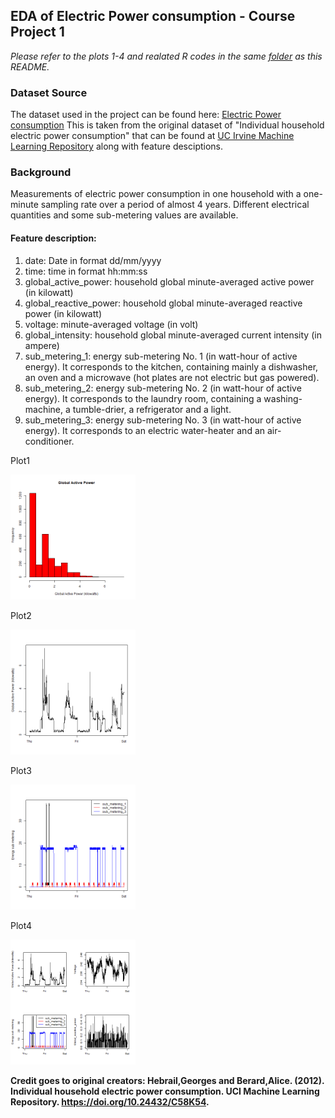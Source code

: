 ## EDA of Electric Power consumption - Course Project 1

*Please refer to the plots 1-4 and realated R codes in the same [folder](https://github.com/eranda-ihalagedara/datasciencecoursera/edit/master/4.Exploratory%20Data%20Analysis/Course%20Project%201/) as this README.*

### Dataset Source

The dataset used in the project can be found here: [Electric Power consumption](https://d396qusza40orc.cloudfront.net/exdata%2Fdata%2Fhousehold_power_consumption.zip)
This is taken from the original dataset of "Individual household electric power consumption" that can be found at [UC Irvine Machine Learning Repository](https://archive.ics.uci.edu/dataset/235/individual+household+electric+power+consumption) along with feature desciptions.


### Background

Measurements of electric power consumption in one household with a one-minute sampling rate over a period of almost 4 years. Different electrical quantities and some sub-metering values are available.

#### Feature description:

1. date: Date in format dd/mm/yyyy
2. time: time in format hh:mm:ss
3. global_active_power: household global minute-averaged active power (in kilowatt)
4. global_reactive_power: household global minute-averaged reactive power (in kilowatt)
5. voltage: minute-averaged voltage (in volt)
6. global_intensity: household global minute-averaged current intensity (in ampere)
7. sub_metering_1: energy sub-metering No. 1 (in watt-hour of active energy). It corresponds to the kitchen, containing mainly a dishwasher, an oven and a microwave (hot plates are not electric but gas powered).
8. sub_metering_2: energy sub-metering No. 2 (in watt-hour of active energy). It corresponds to the laundry room, containing a washing-machine, a tumble-drier, a refrigerator and a light.
9. sub_metering_3: energy sub-metering No. 3 (in watt-hour of active energy). It corresponds to an electric water-heater and an air-conditioner.


Plot1<br>

<img src="plot1.png"  width="200" height="200">

Plot2<br>

<img src="plot2.png"  width="200" height="200">

Plot3<br>

<img src="plot3.png"  width="200" height="200">

Plot4<br>

<img src="plot4.png"  width="200" height="200">

**Credit goes to original creators: Hebrail,Georges and Berard,Alice. (2012). Individual household electric power consumption. UCI Machine Learning Repository. https://doi.org/10.24432/C58K54.**
